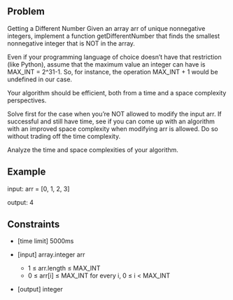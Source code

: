 Problem
---

Getting a Different Number
Given an array arr of unique nonnegative integers, implement a function getDifferentNumber that finds the smallest nonnegative integer that is NOT in the array.

Even if your programming language of choice doesn’t have that restriction (like Python), assume that the maximum value an integer can have is MAX_INT = 2^31-1. So, for instance, the operation MAX_INT + 1 would be undefined in our case.

Your algorithm should be efficient, both from a time and a space complexity perspectives.

Solve first for the case when you’re NOT allowed to modify the input arr. If successful and still have time, see if you can come up with an algorithm with an improved space complexity when modifying arr is allowed. Do so without trading off the time complexity.

Analyze the time and space complexities of your algorithm.


Example
---
input:  arr = [0, 1, 2, 3]

output: 4 


Constraints
---
* [time limit] 5000ms

* [input] array.integer arr

  * 1 ≤ arr.length ≤ MAX_INT
  * 0 ≤ arr[i] ≤ MAX_INT for every i, 0 ≤ i < MAX_INT
* [output] integer
